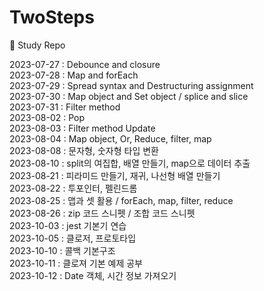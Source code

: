 # TwoSteps

🏀 Study Repo

2023-07-27 : Debounce and closure <br>
2023-07-28 : Map and forEach <br>
2023-07-29 : Spread syntax and Destructuring assignment <br>
2023-07-30 : Map object and Set object / splice and slice <br>
2023-07-31 : Filter method <br>
2023-08-02 : Pop <br>
2023-08-03 : Filter method Update <br>
2023-08-04 : Map object, Or, Reduce, filter, map <br>
2023-08-08 : 문자형, 숫자형 타입 변환 <br>
2023-08-10 : split의 여집합, 배열 만들기, map으로 데이터 추출 <br>
2023-08-21 : 피라미드 만들기, 재귀, 나선형 배열 만들기 <br>
2023-08-22 : 투포인터, 펠린드롬 <br>
2023-08-25 : 맵과 셋 활용 / forEach, map, filter, reduce<br>
2023-08-26 : zip 코드 스니펫 / 조합 코드 스니펫<br>
2023-10-03 : jest 기본기 연습<br>
2023-10-05 : 클로저, 프로토타입<br>
2023-10-10 : 콜백 기본구조<br>
2023-10-11 : 클로져 기본 예제 공부<br>
2023-10-12 : Date 객체, 시간 정보 가져오기<br>
